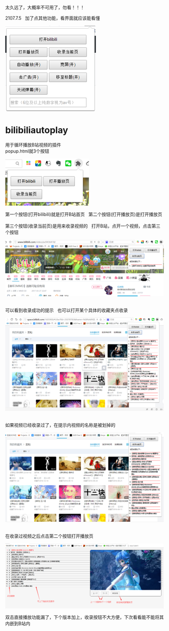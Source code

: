 太久远了，大概率不可用了，勿看！！！

2107.7.5   
加了点其他功能，看界面就应该能看懂

![image](https://github.com/WOSHINPC/bilibiliautoplay/raw/master/chrome-extensions/help-img/main2.png)   

# bilibiliautoplay
用于循环播放B站视频的插件  
popup.html就3个按钮  
    
![image](https://github.com/WOSHINPC/bilibiliautoplay/raw/master/chrome-extensions/help-img/main.png)   

第一个按钮(打开bilibili)就是打开B站首页   
第二个按钮(打开播放页)是打开播放页    
第三个按钮(收录当前页)是用来收录视频的   
打开B站，点开一个视频，点击第三个按钮   

![image](https://github.com/WOSHINPC/bilibiliautoplay/raw/master/chrome-extensions/help-img/record1.png)   
    
可以看到收录成功的提示   也可以打开某个具体的收藏夹点收录    

![image](https://github.com/WOSHINPC/bilibiliautoplay/raw/master/chrome-extensions/help-img/record2.png)    

如果视频已经收录过了，在提示内视频的名称是被划掉的    

![image](https://github.com/WOSHINPC/bilibiliautoplay/raw/master/chrome-extensions/help-img/record3.png)   
    
在收录过视频之后点击第二个按钮打开播放页    

![image](https://github.com/WOSHINPC/bilibiliautoplay/raw/master/chrome-extensions/help-img/play.png)   
    
双击直接播放功能漏了，下个版本加上，收录按钮不大方便，下次看看能不能将其内嵌到B站内
